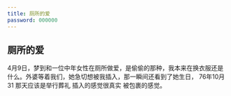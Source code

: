```yaml
---
title: 厕所的爱
password: 000000
---
```



## 厕所的爱

4月9日，梦到和一位中年女性在厕所做爱，是偷偷的那种，我本来在换衣服还是什么。外婆等着我们，她急切想被我插入，那一瞬间还看到了她生日， 76年10月31 那天应该是举行葬礼 插入的感觉很真实 被包裹的感觉。
